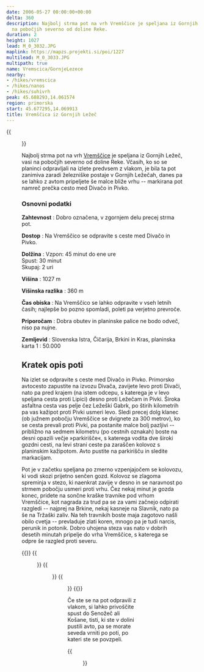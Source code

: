 ```yaml
---
date: 2006-05-27 00:00:00+00:00
delta: 360
description: Najbolj strma pot na vrh Vremščice je speljana iz Gornjih Ležeč, vasi
  na pobočjih severno od doline Reke.
duration: 2
height: 1027
lead: M_0_3032.JPG
maplink: https://mapzs.projekti.si/poi/1227
multilead: M_0_3033.JPG
multipath: true
name: Vremscica/GornjeLezece
nearby:
- /hikes/vremscica
- /hikes/nanos
- /hikes/suhivrh
peak: 45.688293,14.061574
region: primorska
start: 45.677295,14.069913
title: Vremščica iz Gornjih Ležeč
---
```

{{<figure src="M_0_3032.JPG">}}

Najbolj strma pot na vrh [Vremščice](../) je speljana iz Gornjih Ležeč, vasi na pobočjih severno od doline Reke. Včasih, ko so se planinci odpravljali na izlete predvsem z vlakom, je bila ta pot zanimiva zaradi železniške postaje v Gornjih Ležečah, danes pa se lahko z avtom pripeljete še malce bliže vrhu -- markirana pot namreč prečka cesto med Divačo in Pivko.

### Osnovni podatki

**Zahtevnost**
:   Dobro označena, v zgornjem delu precej strma pot.

**Dostop**
:   Na Vremščico se odpravite s ceste med Divačo in Pivko.

**Dolžina**
:   Vzpon: 45 minut do ene ure\
    Spust: 30 minut\
    Skupaj: 2 uri

**Višina**
:   1027 m

**Višinska razlika**
:   360 m

**Čas obiska**
:   Na Vremščico se lahko odpravite v vseh letnih časih; najlepše bo pozno spomladi, poleti pa verjetno prevroče.

**Priporočam**
:   Dobra obutev in planinske palice ne bodo odveč, niso pa nujne.

**Zemljevid**
:   Slovenska Istra, Čičarija, Brkini in Kras, planinska karta 1 : 50.000

Kratek opis poti
----------------

Na izlet se odpravite s ceste med Divačo in Pivko. Primorsko avtocesto zapustite na izvozu Divača, zavijete levo proti Divači, nato pa pred krajem (na istem odcepu, s katerega je v levo speljana cesta proti Lipici) desno proti Ležečam in Pivki. Široka asfaltna cesta vas pelje čez Ležeški Gabrk, po štirih kilometrih pa vas kažipot proti Pivki usmeri levo. Sledi precej dolg klanec (ob južnem pobočju Vremščice se dvignete za 300 metrov), ko se cesta prevali proti Pivki, pa postanite malce bolj pazljivi -- približno na sedmem kilometru (po cestnih oznakah) boste na desni opazili večje »parkirišče«, s katerega vodita dve široki gozdni cesti, na levi strani ceste pa zaraščen kolovoz s planinskim kažipotom. Avto pustite na parkirišču in sledite markacijam.

Pot je v začetku speljana po zmerno vzpenjajočem se kolovozu, ki vodi skozi prijetno senčen gozd. Kolovoz se zlagoma spreminja v stezo, ki naenkrat zavije v desno in se naravnost po strmem pobočju usmeri proti vrhu. Čez nekaj minut je gozda konec, pridete na sončne kraške travnike pod vrhom Vremščice, kot nagrada za trud pa se za vami začnejo odpirati razgledi -- najprej na Brkine, nekaj kasneje na Slavnik, nato pa še na Tržaški zaliv. Na teh travnikih boste maja zagotovo našli obilo cvetja -- prevladuje zlati koren, mnogo pa je tudi narcis, perunik in potonik. Dobro uhojena steza vas nato v dobrih desetih minutah pripelje do vrha Vremščice, s katerega se odpre še razgled proti severu.

{{<gallery>}}
{{<figure src="M_0_3033.JPG">}}
{{<figure src="M_0_3034.JPG">}}
{{<figure src="M_0_3037.JPG">}}
{{</gallery>}}

Če ste se na pot odpravili z vlakom, si lahko privoščite spust do Senožeč ali Košane, tisti, ki ste v dolini pustili avto, pa se morate seveda vrniti po poti, po kateri ste se povzpeli.

{{<figure src="mapgps.jpg" caption="Zemljevid poti">}}

